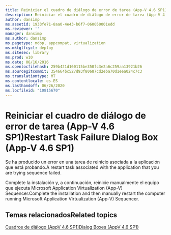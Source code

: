 ```yaml
---
title: Reiniciar el cuadro de diálogo de error de tarea (App-V 4.6 SP1)
description: Reiniciar el cuadro de diálogo de error de tarea (App-V 4.6 SP1)
author: dansimp
ms.assetid: 1933fe71-8aa0-4e43-b6f7-060050001edd
ms.reviewer: ''
manager: dansimp
ms.author: dansimp
ms.pagetype: mdop, appcompat, virtualization
ms.mktglfcycl: deploy
ms.sitesec: library
ms.prod: w10
ms.date: 06/16/2016
ms.openlocfilehash: 259b421d160115be350fc3e2a6c259aa13921b26
ms.sourcegitcommit: 354664bc527d93f80687cd2eba70d1eea024c7c3
ms.translationtype: MT
ms.contentlocale: es-ES
ms.lasthandoff: 06/26/2020
ms.locfileid: "10815670"
---
```

# <span data-ttu-id="0044c-103">Reiniciar el cuadro de diálogo de error de tarea (App-V 4.6 SP1)</span><span class="sxs-lookup"><span data-stu-id="0044c-103">Restart Task Failure Dialog Box (App-V 4.6 SP1)</span></span>


<span data-ttu-id="0044c-104">Se ha producido un error en una tarea de reinicio asociada a la aplicación que está probando.</span><span class="sxs-lookup"><span data-stu-id="0044c-104">A restart task associated with the application that you are trying sequence failed.</span></span>

<span data-ttu-id="0044c-105">Complete la instalación y, a continuación, reinicie manualmente el equipo que ejecuta Microsoft Application Virtualization (App-V) Sequencer.</span><span class="sxs-lookup"><span data-stu-id="0044c-105">Complete the installation and then manually restart the computer running Microsoft Application Virtualization (App-V) Sequencer.</span></span>

## <span data-ttu-id="0044c-106">Temas relacionados</span><span class="sxs-lookup"><span data-stu-id="0044c-106">Related topics</span></span>


[<span data-ttu-id="0044c-107">Cuadros de diálogo (AppV 4.6 SP1)</span><span class="sxs-lookup"><span data-stu-id="0044c-107">Dialog Boxes (AppV 4.6 SP1)</span></span>](dialog-boxes--appv-46-sp1-.md)

 

 





